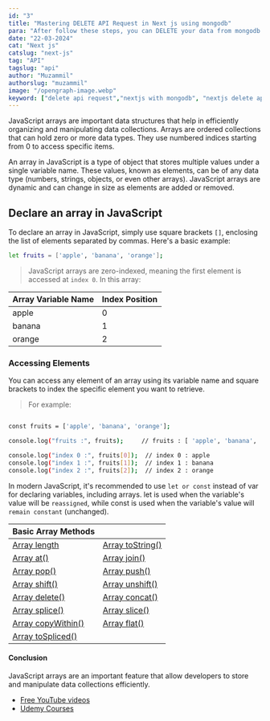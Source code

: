 ```yaml
---
id: "3"
title: "Mastering DELETE API Request in Next js using mongodb"
para: "After follow these steps, you can DELETE your data from mongodb database by using next js application."
date: "22-03-2024"
cat: "Next js"
catslug: "next-js"
tag: "API"
tagslug: "api"
author: "Muzammil"
authorslug: "muzammil"
image: "/opengraph-image.webp"
keyword: ["delete api request","nextjs with mongodb", "nextjs delete api request with mongodb"]
---
```



JavaScript arrays are important data structures that help in efficiently organizing and manipulating data collections. Arrays are ordered collections that can hold zero or more data types. They use numbered indices starting from 0 to access specific items.

An array in JavaScript is a type of object that stores multiple values under a single variable name. These values, known as elements, can be of any data type (numbers, strings, objects, or even other arrays). JavaScript arrays are dynamic and can change in size as elements are added or removed.

## Declare an array in JavaScript

To declare an array in JavaScript, simply use square brackets `[]`, enclosing the list of elements separated by commas. Here's a basic example:

```bash
let fruits = ['apple', 'banana', 'orange'];
```

> JavaScript arrays are zero-indexed, meaning the first element is accessed at `index 0`.
> In this array: 

| Array Variable Name | Index Position |
| --- | --- |
| apple  |  0 |
| banana |  1 |
| orange |  2 |



### Accessing Elements

You can access any element of an array using its variable name and square brackets to index the specific element you want to retrieve.

> For example:

```bash

const fruits = ['apple', 'banana', 'orange'];

console.log("fruits :", fruits);     // fruits : [ 'apple', 'banana', 'orange' ]

console.log("index 0 :", fruits[0]);  // index 0 : apple
console.log("index 1 :", fruits[1]);  // index 1 : banana
console.log("index 2 :", fruits[2]);  // index 2 : orange

```

In modern JavaScript, it's recommended to use `let or const` instead of var for declaring variables, including arrays. let is used when the variable's value will be `reassigned`, while const is used when the variable's value will `remain constant` (unchanged).

| Basic Array Methods      |                       |
| ---                      | ---          |
| [Array length](/)        | [Array toString()](/) |
| [Array at()](/)          | [Array join()](/)     |
| [Array pop()](/)         | [Array push()](/)     |
| [Array shift()](/)       | [Array unshift()](/)  |
| [Array delete()](/)      | [Array concat()](/)   |
| [Array splice()](/)      | [Array slice()](/)    |
| [Array copyWithin()](/)  | [Array flat()](/)     |
| [Array toSpliced()](/)   |      |

#### Conclusion
JavaScript arrays are an important feature that allow developers to store and manipulate data collections efficiently.


* [Free YouTube videos](https://www.youtube.com/watch?v=ubCNZRNjhyo)
* [Udemy Courses](https://www.udemy.com/course/aws-certified-developer-associate/)